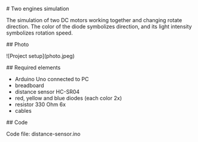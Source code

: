 \# Two engines simulation







The simulation of two DC motors working together and changing rotate direction. The color of the diode symbolizes direction, and its light intensity symbolizes rotation speed.







\## Photo



!\[Project setup](photo.jpeg)







\## Required elements



* Arduino Uno connected to PC
* breadboard
* distance sensor HC-SR04
* red, yellow and blue diodes (each color 2x)
* resistor 330 Ohm 6x
* cables



\## Code



Code file: distance-sensor.ino




